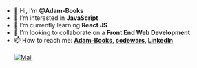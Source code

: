 - 👋 Hi, I’m **@Adam-Books**
- 👀 I’m interested in **JavaScript**
- 🌱 I’m currently learning **React JS**
- 💞️ I’m looking to collaborate on a **Front End Web Development**
- 📫 How to reach me: 
     **[Adam-Books](https://github.com/Adam-Books), [codewars](https://www.codewars.com/users/Adam-Books), 
     [LinkedIn](https://www.linkedin.com/in/adam-mo/)** <br><br>
     [![Mail](https://img.shields.io/badge/Mail-adam.javascript@gmail.com-red)](mailto:adam.javascript@gmail.com)
     



<!---
Adam-Books/Adam-Books is a ✨ special ✨ repository because its `README.md` (this file) appears on your GitHub profile.
You can click the Preview link to take a look at your changes.
--->
